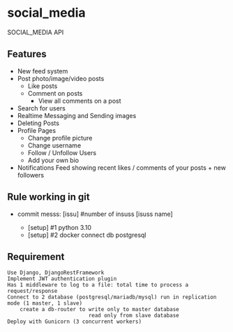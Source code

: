 # social_media
SOCIAL_MEDIA API 

## Features
* New feed system
* Post photo/image/video posts
    * Like posts
    * Comment on posts
        * View all comments on a post
* Search for users
* Realtime Messaging and Sending images
* Deleting Posts
* Profile Pages
    * Change profile picture
    * Change username
    * Follow / Unfollow Users
    * Add your own bio
* Notifications Feed showing recent likes / comments of your posts + new followers

## Rule working in git
* commit messs: [issu] #number of insuss [isuss name]

    * [setup] #1 python 3.10
    * [setup] #2 docker connect db postgresql

## Requirement
    Use Django, DjangoRestFramework
    Implement JWT authentication plugin
    Has 1 middleware to log to a file: total time to process a request/response
    Connect to 2 database (postgresql/mariadb/mysql) run in replication mode (1 master, 1 slave)
        create a db-router to write only to master database
                              read only from slave database
    Deploy with Gunicorn (3 concurrent workers)




